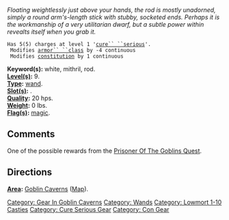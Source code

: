 *Floating weightlessly just above your hands, the rod is mostly
unadorned, simply a round arm's-length stick with stubby, socketed ends.
Perhaps it is the workmanship of a very utilitarian dwarf, but a subtle
power within revealts itself when you grab it.*

`Has 5(5) charges at level 1 '`[`cure`` ``serious`](Cure_Serious.md "wikilink")`'.`  
` Modifies `[`armor`` ``class`](Armor_Class.md "wikilink")` by -4 continuous`  
` Modifies `[`constitution`](Constitution.md "wikilink")` by 1 continuous`

**Keyword(s):** white, mithril, rod.  
**[Level(s)](Object_Level.md "wikilink"):** 9.  
**[Type](:Category:_Object_Types.md "wikilink"):**
[wand](:Category:_Wands.md "wikilink").  
**[Slot(s)](Object_Slots.md "wikilink"):** <held>.  
**[Quality](Object_Quality.md "wikilink"):** 20 hps.  
**[Weight](Object_Weight.md "wikilink"):** 0 lbs.  
**[Flag(s)](:Category:_Object_Flags.md "wikilink"):**
[magic](Magic_Flag.md "wikilink").  

## Comments

One of the possible rewards from the [Prisoner Of The Goblins
Quest](Prisoner_Of_The_Goblins_Quest "wikilink").

## Directions

**[Area](:Category:_Areas.md "wikilink"):** [ Goblin
Caverns](:Category:_Goblin_Caverns.md "wikilink")
([Map](Goblin_Caverns_Map.md "wikilink")).  

[Category: Gear In Goblin
Caverns](Category:_Gear_In_Goblin_Caverns "wikilink") [Category:
Wands](Category:_Wands "wikilink") [Category: Lowmort 1-10
Casties](Category:_Lowmort_1-10_Casties "wikilink") [Category: Cure
Serious Gear](Category:_Cure_Serious_Gear "wikilink") [Category: Con
Gear](Category:_Con_Gear "wikilink")

